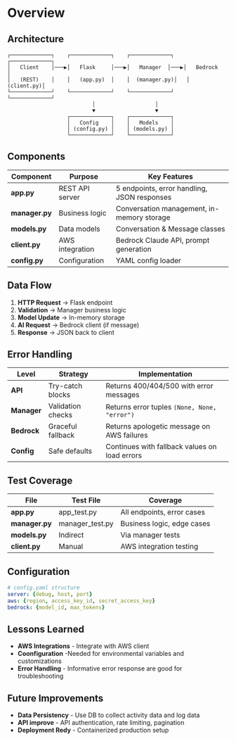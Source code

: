 # Overview

## Architecture

```
┌─────────────┐    ┌─────────────┐    ┌─────────────┐    ┌─────────────┐
│   Client    │───▶│   Flask     │───▶│   Manager  │───▶│   Bedrock   │
│   (REST)    │    │   (app.py)  │    │  (manager.py)│   │  (client.py)│
└─────────────┘    └─────────────┘    └─────────────┘    └─────────────┘
                           │                   │
                           ▼                   ▼
                   ┌─────────────┐    ┌─────────────┐
                   │   Config    │    │   Models    │
                   │ (config.py) │    │ (models.py) │
                   └─────────────┘    └─────────────┘
```

## Components

| Component | Purpose | Key Features |
|-----------|---------|-------------|
| **app.py** | REST API server | 5 endpoints, error handling, JSON responses |
| **manager.py** | Business logic | Conversation management, in-memory storage |
| **models.py** | Data models | Conversation & Message classes |
| **client.py** | AWS integration | Bedrock Claude API, prompt generation |
| **config.py** | Configuration | YAML config loader |

## Data Flow

1. **HTTP Request** → Flask endpoint
2. **Validation** → Manager business logic
3. **Model Update** → In-memory storage
4. **AI Request** → Bedrock client (if message)
5. **Response** → JSON back to client

## Error Handling

| Level | Strategy | Implementation |
|-------|----------|----------------|
| **API** | Try-catch blocks | Returns 400/404/500 with error messages |
| **Manager** | Validation checks | Returns error tuples `(None, None, "error")` |
| **Bedrock** | Graceful fallback | Returns apologetic message on AWS failures |
| **Config** | Safe defaults | Continues with fallback values on load errors |

## Test Coverage

| File | Test File | Coverage |
|------|-----------|----------|
| **app.py** | app_test.py |  All endpoints, error cases |
| **manager.py** | manager_test.py |  Business logic, edge cases |
| **models.py** | Indirect | Via manager tests |
| **client.py** | Manual | AWS integration testing |

## Configuration

```yaml
# config.yaml structure
server: {debug, host, port}
aws: {region, access_key_id, secret_access_key}
bedrock: {model_id, max_tokens}
```

## Lessons Learned
- **AWS Integrations** - Integrate with AWS client
- **Coonfiguration** -Needed for environmental variables and customizations
- **Error Handling** - Informative error response are good for troubleshooting

## Future Improvements

- **Data Persistency** - Use DB to collect activity data and log data
- **API improve** - API authentication, rate limiting, pagination
- **Deployment Redy** - Containerized production setup 
